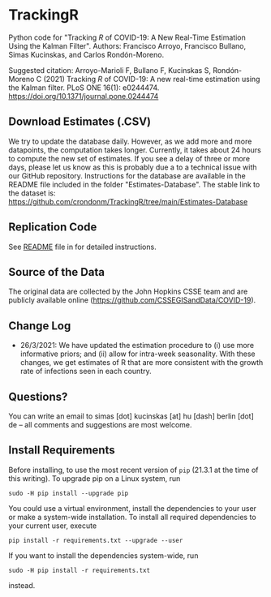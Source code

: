 # TrackingR

Python code for "Tracking _R_ of COVID-19: A New Real-Time Estimation Using the Kalman Filter".
Authors: Francisco Arroyo, Francisco Bullano, Simas Kucinskas, and Carlos Rondón-Moreno.

Suggested citation: Arroyo-Marioli F, Bullano F, Kucinskas S, Rondón-Moreno C (2021) Tracking _R_ of COVID-19: A new real-time estimation using the Kalman filter. PLoS ONE 16(1): e0244474. https://doi.org/10.1371/journal.pone.0244474

## Download Estimates (.CSV)

We try to update the database daily. However, as we add more and more datapoints, the computation takes longer. Currently, it takes about 24 hours to compute the new set of estimates. If you see a delay of three or more days, please let us know as this is probably due a to a technical issue with our GitHub repository. Instructions for the database are available in the README file included in the folder "Estimates-Database". The stable link to the dataset is: https://github.com/crondonm/TrackingR/tree/main/Estimates-Database

## Replication Code

See [README](<Replication Codes/README.md>) file in  for detailed instructions. 

## Source of the Data

The original data are collected by the John Hopkins CSSE team and are publicly available online (https://github.com/CSSEGISandData/COVID-19).

## Change Log

* 26/3/2021: We have updated the estimation procedure to (i) use more informative priors; and (ii) allow for intra-week seasonality. With these changes, we get estimates of R that are more consistent with the growth rate of infections seen in each country.

## Questions?

You can write an email to simas [dot] kucinskas [at] hu [dash] berlin [dot] de – all comments and suggestions are most welcome.

## Install Requirements

Before installing, to use the most recent version of `pip` (21.3.1 at the time
of this writing). To upgrade pip on a Linux system, run

    sudo -H pip install --upgrade pip

You could use a virtual environment, install the dependencies to your user or
make a system-wide installation.
To install all required dependencies to your current user, execute

    pip install -r requirements.txt --upgrade --user

If you want to install the dependencies system-wide, run

    sudo -H pip install -r requirements.txt

instead.
